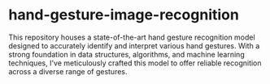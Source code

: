 # hand-gesture-image-recognition
This repository houses a state-of-the-art hand gesture recognition model designed to accurately identify and interpret various hand gestures. With a strong foundation in data structures, algorithms, and machine learning techniques, I've meticulously crafted this model to offer reliable recognition across a diverse range of gestures.
